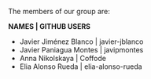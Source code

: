 The members of our group are:

**NAMES   |   GITHUB USERS**

- Javier Jiménez Blanco   |   javier-jblanco
- Javier Paniagua Montes    |   javipmontes
- Anna Nikolskaya   |   Coffode
- Elia Alonso Rueda   |   elia-alonso-rueda
